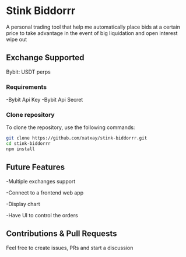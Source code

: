 # Stink Biddorrr

A personal trading tool that help me automatically place bids at a certain price to take advantage in the event of big liquidation and open interest wipe out

## Exchange Supported

Bybit: USDT perps

### Requirements

-Bybit Api Key
-Bybit Api Secret

### Clone repository

To clone the repository, use the following commands:

```sh
git clone https://github.com/xatxay/stink-biddorrr.git
cd stink-biddorrr
npm install
```

## Future Features

-Multiple exchanges support

-Connect to a frontend web app

-Display chart

-Have UI to control the orders

## Contributions & Pull Requests

Feel free to create issues, PRs and start a discussion
